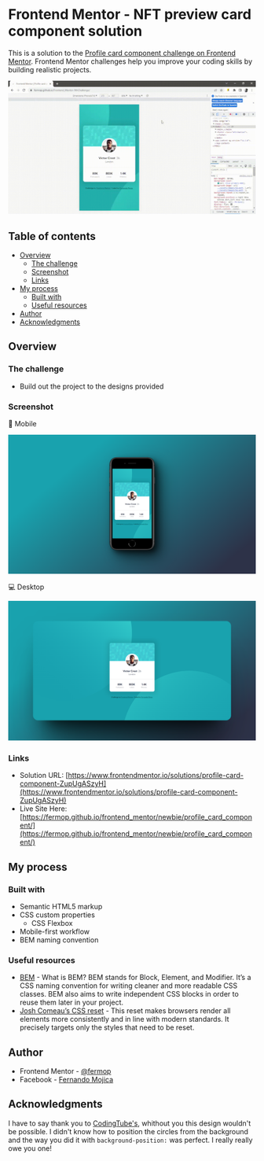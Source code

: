 # Frontend Mentor - NFT preview card component solution

This is a solution to the [Profile card component challenge on Frontend Mentor](https://www.frontendmentor.io/challenges/profile-card-component-cfArpWshJ). Frontend Mentor challenges help you improve your coding skills by building realistic projects.

![sample](https://github.com/fermop/frontend_mentor-assets/blob/main/newbie/profile_card_component/sample.gif?raw=true)

## Table of contents

- [Overview](#overview)
  - [The challenge](#the-challenge)
  - [Screenshot](#screenshot)
  - [Links](#links)
- [My process](#my-process)
  - [Built with](#built-with)
  - [Useful resources](#useful-resources)
- [Author](#author)
- [Acknowledgments](#acknowledgments)

## Overview

### The challenge

- Build out the project to the designs provided

### Screenshot

📱 Mobile

![Mobile](https://github.com/fermop/frontend_mentor-assets/blob/main/newbie/profile_card_component/mobile.png?raw=true)

💻 Desktop

![Desktop](https://github.com/fermop/frontend_mentor-assets/blob/main/newbie/profile_card_component/desktop.png?raw=true)

### Links

- Solution URL: [https://www.frontendmentor.io/solutions/profile-card-component-ZupUgASzyH](https://www.frontendmentor.io/solutions/profile-card-component-ZupUgASzyH)
- Live Site Here: [https://fermop.github.io/frontend_mentor/newbie/profile_card_component/](https://fermop.github.io/frontend_mentor/newbie/profile_card_component/)

## My process

### Built with

- Semantic HTML5 markup
- CSS custom properties
  - CSS Flexbox
- Mobile-first workflow
- BEM naming convention

### Useful resources

- [BEM](https://9elements.com/bem-cheat-sheet/) - What is BEM? BEM stands for Block, Element, and Modifier. It’s a CSS naming convention for writing cleaner and more readable CSS classes. BEM also aims to write independent CSS blocks in order to reuse them later in your project.
- [Josh Comeau’s CSS reset](https://www.joshwcomeau.com/css/custom-css-reset/) - This reset makes browsers render all elements more consistently and in line with modern standards. It precisely targets only the styles that need to be reset.

## Author

- Frontend Mentor - [@fermop](https://www.frontendmentor.io/profile/fermop)
- Facebook - [Fernando Mojica](https://www.facebook.com/fernando.mojica.758737/)

## Acknowledgments

I have to say thank you to [CodingTube's](https://www.youtube.com/@CodingTube), whithout you this design wouldn't be possible. I didn't know how to position the circles from the background and the way you did it with `background-position:` was perfect. I really really owe you one!
